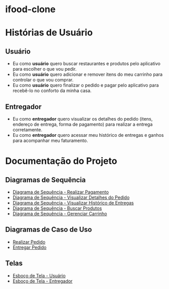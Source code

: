 # ifood-clone
# Histórias de Usuário

  ## Usuário
- Eu como **usuário** quero buscar restaurantes e produtos pelo aplicativo para escolher o que vou pedir.  
- Eu como **usuário** quero adicionar e remover itens do meu carrinho para controlar o que vou comprar.  
- Eu como **usuário** quero finalizar o pedido e pagar pelo aplicativo para recebê-lo no conforto da minha casa.  

## Entregador
- Eu como **entregador** quero visualizar os detalhes do pedido (itens, endereço de entrega, forma de pagamento) para realizar a entrega corretamente.  
- Eu como **entregador** quero acessar meu histórico de entregas e ganhos para acompanhar meu faturamento.  


# Documentação do Projeto

## Diagramas de Sequência
- [Diagrama de Sequência - Realizar Pagamento](./Diagrama%20de%20Sequência%20-%20Realizar%20Pagamento.png)
- [Diagrama de Sequência - Visualizar Detalhes do Pedido](./Diagrama%20de%20Sequência%20-%20Visualizar%20Detalhes%20do%20Pedido.png)
- [Diagrama de Sequência - Visualizar Histórico de Entregas](./Diagrama%20de%20Sequência%20-%20Visualizar%20Histórico%20de%20Entregas.png)
- [Diagrama de Sequência - Buscar Produtos](./Diagrama%20de%20Sequência%20-%20Buscar%20Produtos.png)
- [Diagrama de Sequência - Gerenciar Carrinho](./Diagrama%20de%20Sequência%20-%20Gerenciar%20Carrinho.png)

## Diagramas de Caso de Uso
- [Realizar Pedido](./Realizar%20Pedido.png)  
- [Entregar Pedido](./Entregar%20Pedido.png)  

## Telas
- [Esboço de Tela - Usuário](./Esboço%20de%20Tela%20-%20Usuário.png)  
- [Esboço de Tela - Entregador](./Esboço%20de%20Tela%20-%20Entregador.png)  
